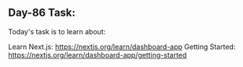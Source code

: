 ## Day-86 Task:

Today's task is to learn about:

Learn Next.js: https://nextjs.org/learn/dashboard-app
Getting Started: https://nextjs.org/learn/dashboard-app/getting-started